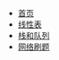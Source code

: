 * [首页](README)
* [线性表](LineTable)
* [栈和队列](StackAndQueue)
* [网络刷题](https://blog.csdn.net/b1480521874/article/details/82622435)

